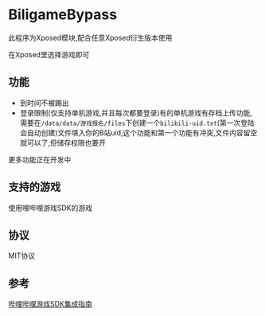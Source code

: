 # BiligameBypass

此程序为Xposed模块,配合任意Xposed衍生版本使用

在Xposed里选择游戏即可

## 功能
* 到时间不被踢出
* 登录限制(仅支持单机游戏,并且每次都要登录)有的单机游戏有存档上传功能,需要在`/data/data/游戏报名/files`下创建一个`bilibili-uid.txt`(第一次登陆会自动创建)文件填入你的B站uid,这个功能和第一个功能有冲突,文件内容留空就可以了,但储存权限也要开

更多功能正在开发中

## 支持的游戏
使用哩哔哩游戏SDK的游戏

## 协议

MIT协议

## 参考

[哔哩哔哩游戏SDK集成指南](http://open.biligame.com/wiki/)
